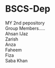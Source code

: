 # BSCS-Dep
MY 2nd pepository
<br>
Group Members.....
<br>
Ahsan IJaz
<br>
Zarish
<br>
Anza
<br>
Faheem
<br>
Fiza
<br>
Saba Khan
